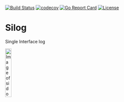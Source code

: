 [![Build Status](https://travis-ci.org/adtechpotok/silog.svg?branch=master)](https://travis-ci.org/adtechpotok/silog)
[![codecov](https://codecov.io/gh/adtechpotok/silog/branch/master/graph/badge.svg)](https://codecov.io/gh/adtechpotok/silog)
[![Go Report Card](https://goreportcard.com/badge/github.com/adtechpotok/silog)](https://goreportcard.com/report/github.com/adtechpotok/silog)
[![License](http://img.shields.io/badge/license-mit-blue.svg?style=flat-square)](https://raw.githubusercontent.com/adtechpotok/silog/master/LICENSE)


# Silog

Single Interface log

<img src="https://memegenerator.net/img/instances/80538986/si.jpg" alt="Image of sidog" width="20%" height="20%">